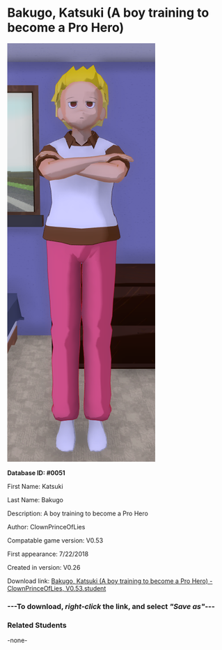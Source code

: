 # Bakugo, Katsuki (A boy training to become a Pro Hero)

<img src="../../Files/Images/Bakugo, Katsuki (A boy training to become a Pro Hero).png" title="Bakugo, Katsuki (A boy training to become a Pro Hero) - ClownPrinceOfLies, V0.53">

**Database ID: #0051**

First Name: Katsuki

Last Name: Bakugo

Description: A boy training to become a Pro Hero

Author: ClownPrinceOfLies

Compatable game version: V0.53

First appearance: 7/22/2018

Created in version: V0.26

Download link: <a href="https://raw.githubusercontent.com/Arbiter1223/Daigaku-Gurashi-Custom-Students/master/Files/Student%20Files/Bakugo%2C%20Katsuki%20(A%20boy%20training%20to%20become%20a%20Pro%20Hero)%20-%20ClownPrinceOfLies%2C%20V0.53.student">Bakugo, Katsuki (A boy training to become a Pro Hero) - ClownPrinceOfLies, V0.53.student</a>

### ---**To download, _right-click_ the link, and select _"Save as"_**---

### Related Students

-none-
